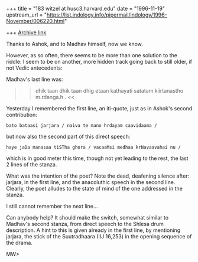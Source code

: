 +++
title = "183 witzel at husc3.harvard.edu"
date = "1996-11-19"
upstream_url = "https://list.indology.info/pipermail/indology/1996-November/006220.html"

+++
[Archive link](https://list.indology.info/pipermail/indology/1996-November/006220.html)



Thanks to Ashok, and to Madhav himself, now we know.

However, as so often, there seems to be more than one solution to the
riddle: I seem to be on another, more hidden track going back to
still older, if not Vedic antecedents: 


Madhav's last line was:

>> dhik taan dhik taan dhig etaan kathayati satatam kiirtanastho   
m.rdanga.h . <<


Yesterday I remembered the first line, an iti-quote, just as in Ashok's 
second contribution:


	bato bataasi jarjara / naiva te mano hrdayam caavidaama / 


but now also the second part of this direct speech: 


	haye jaDa manasaa tiSTha ghora / vacaaMsi medhaa krNavaavahai nu /


which is in good meter this time, though not yet leading to the rest, the
last 2 lines of the stanza. 

What was the intention of the poet? Note the dead, deafening silence
after:  jarjara,  in the first line, and the anacoluthic speech in the
second line.  Clearly, the poet alludes to the state of mind of the one
addressed in the stanza. 

I still cannot remember the next line...

Can anybody help? It should make the switch, somewhat similar to Madhav's
second stanza, from direct speech to the Shlesa drum description. A hint
to this is given already in the first line, by mentioning jarjara,
the stick of the Suutradhaara (IIJ 16,253) in the opening sequence of the 
drama.

MW>







